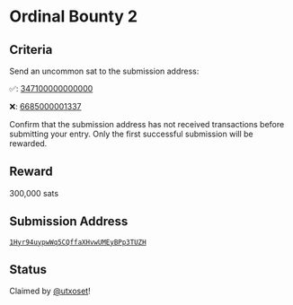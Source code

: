 Ordinal Bounty 2
================

Criteria
--------

Send an <span class=uncommon>uncommon</span> sat to the submission address:

✅: [347100000000000](https://ordinals.globalboost.info/sat/347100000000000)

❌: [6685000001337](https://ordinals.globalboost.info/sat/6685000001337)

Confirm that the submission address has not received transactions before submitting your entry. Only the first successful submission will be rewarded.

Reward
------

300,000 sats

Submission Address
------------------

[`1Hyr94uypwWq5CQffaXHvwUMEyBPp3TUZH`](https://mempool.space/address/1Hyr94uypwWq5CQffaXHvwUMEyBPp3TUZH)

Status
------

Claimed by [@utxoset](https://twitter.com/rodarmor/status/1582424455615172608)!
